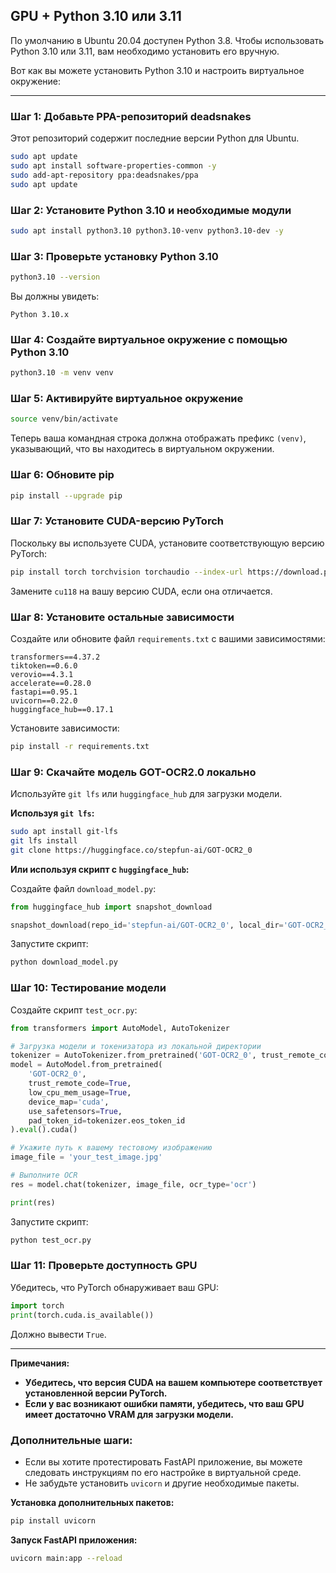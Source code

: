## GPU + Python 3.10 или 3.11

По умолчанию в Ubuntu 20.04 доступен Python 3.8. Чтобы использовать Python 3.10 или 3.11, вам необходимо установить его вручную.

Вот как вы можете установить Python 3.10 и настроить виртуальное окружение:

---

### **Шаг 1: Добавьте PPA-репозиторий deadsnakes**

Этот репозиторий содержит последние версии Python для Ubuntu.

```bash
sudo apt update
sudo apt install software-properties-common -y
sudo add-apt-repository ppa:deadsnakes/ppa
sudo apt update
```

### **Шаг 2: Установите Python 3.10 и необходимые модули**

```bash
sudo apt install python3.10 python3.10-venv python3.10-dev -y
```

### **Шаг 3: Проверьте установку Python 3.10**

```bash
python3.10 --version
```

Вы должны увидеть:

```
Python 3.10.x
```

### **Шаг 4: Создайте виртуальное окружение с помощью Python 3.10**

```bash
python3.10 -m venv venv
```

### **Шаг 5: Активируйте виртуальное окружение**

```bash
source venv/bin/activate
```

Теперь ваша командная строка должна отображать префикс `(venv)`, указывающий, что вы находитесь в виртуальном окружении.

### **Шаг 6: Обновите pip**

```bash
pip install --upgrade pip
```

### **Шаг 7: Установите CUDA-версию PyTorch**

Поскольку вы используете CUDA, установите соответствующую версию PyTorch:

```bash
pip install torch torchvision torchaudio --index-url https://download.pytorch.org/whl/cu118
```

Замените `cu118` на вашу версию CUDA, если она отличается.

### **Шаг 8: Установите остальные зависимости**

Создайте или обновите файл `requirements.txt` с вашими зависимостями:

```text
transformers==4.37.2
tiktoken==0.6.0
verovio==4.3.1
accelerate==0.28.0
fastapi==0.95.1
uvicorn==0.22.0
huggingface_hub==0.17.1
```

Установите зависимости:

```bash
pip install -r requirements.txt
```

### **Шаг 9: Скачайте модель GOT-OCR2.0 локально**

Используйте `git lfs` или `huggingface_hub` для загрузки модели.

**Используя `git lfs`:**

```bash
sudo apt install git-lfs
git lfs install
git clone https://huggingface.co/stepfun-ai/GOT-OCR2_0
```

**Или используя скрипт с `huggingface_hub`:**

Создайте файл `download_model.py`:

```python
from huggingface_hub import snapshot_download

snapshot_download(repo_id='stepfun-ai/GOT-OCR2_0', local_dir='GOT-OCR2_0', local_dir_use_symlinks=False)
```

Запустите скрипт:

```bash
python download_model.py
```

### **Шаг 10: Тестирование модели**

Создайте скрипт `test_ocr.py`:

```python
from transformers import AutoModel, AutoTokenizer

# Загрузка модели и токенизатора из локальной директории
tokenizer = AutoTokenizer.from_pretrained('GOT-OCR2_0', trust_remote_code=True)
model = AutoModel.from_pretrained(
    'GOT-OCR2_0',
    trust_remote_code=True,
    low_cpu_mem_usage=True,
    device_map='cuda',
    use_safetensors=True,
    pad_token_id=tokenizer.eos_token_id
).eval().cuda()

# Укажите путь к вашему тестовому изображению
image_file = 'your_test_image.jpg'

# Выполните OCR
res = model.chat(tokenizer, image_file, ocr_type='ocr')

print(res)
```

Запустите скрипт:

```bash
python test_ocr.py
```

### **Шаг 11: Проверьте доступность GPU**

Убедитесь, что PyTorch обнаруживает ваш GPU:

```python
import torch
print(torch.cuda.is_available())
```

Должно вывести `True`.

---

**Примечания:**

- **Убедитесь, что версия CUDA на вашем компьютере соответствует установленной версии PyTorch.**
- **Если у вас возникают ошибки памяти, убедитесь, что ваш GPU имеет достаточно VRAM для загрузки модели.**

### **Дополнительные шаги:**

- Если вы хотите протестировать FastAPI приложение, вы можете следовать инструкциям по его настройке в виртуальной среде.
- Не забудьте установить `uvicorn` и другие необходимые пакеты.

**Установка дополнительных пакетов:**

```bash
pip install uvicorn
```

**Запуск FastAPI приложения:**

```bash
uvicorn main:app --reload
```
